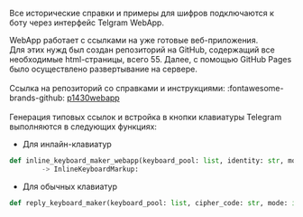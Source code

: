 Все исторические справки и примеры для шифров подключаются к боту через интерфейс Telgram WebApp.

WebApp работает с ссылками на уже готовые веб-приложения. <br> 
Для этих нужд был создан репозиторий на GitHub, содержащий все необходимые html-страницы, всего 55. Далее, с помощью GitHub Pages было осуществлено развертывание на сервере.<br><br>
Ссылка на репозиторий со справками и инструкциями:  :fontawesome-brands-github: [p1430webapp](https://github.com/ttyomaaa/p1430webapp)<br>
<br>
Генерация типовых ссылок и встройка в кнопки клавиатуры Telegram выполняются в следующих функциях:<br>

* Для инлайн-клавиатур
```py
def inline_keyboard_maker_webapp(keyboard_pool: list, identity: str, mode: int, cipher_code: str) \
        -> InlineKeyboardMarkup:
``` 

* Для обычных клавиатур
```py
def reply_keyboard_maker(keyboard_pool: list, cipher_code: str, mode: int) -> ReplyKeyboardMarkup:
```

